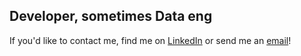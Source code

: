 ## Developer, sometimes Data eng
If you'd like to contact me, find me on [LinkedIn](https://www.linkedin.com/in/filipposansoldo/) or send me an [email](mailto:filipposansoldo@me.com)!
